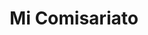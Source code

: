 ---
title: "Mi Comisariato"
url: /guayaquil/mi-comisariato-rodolfo-baquerizo-nazur/
shop: supermercado
---